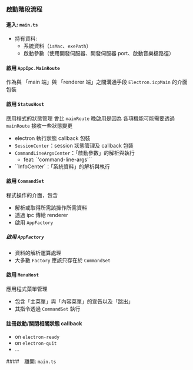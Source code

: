 ### 啟動階段流程

#### 進入: `main.ts`

* 持有資料:
  * 系統資料（`isMac`、`exePath`）
  * 啟動參數（使用開發伺服器、開發伺服器 port、啟動音樂檔路徑）

#### 啟用 `AppIpc.MainRoute`

作為與 「main 端」與 「renderer 端」之間溝通手段 `Electron.icpMain` 的介面包裝

#### 啟用 `StatusHost`

應用程式的狀態管理
會比 `mainRoute` 晚啟用是因為 各項機能可能需要透過 `mainRoute` 接收一些狀態變更

* electron 執行狀態 callback 包裝
* `SessionCenter`：session 狀態管理及 callback 包裝
* `CommandLineArgsCenter`：「啟動參數」的解析與執行
  * feat: `'command-line-args'``
* ``InfoCenter`：「系統資料」的解析與執行

####  啟用 `CommandSet` 

程式操作的介面，包含

* 解析或取得所需該操作所需資料
* 透過 ipc 傳給 renderer
* 啟用 `AppFactory` 

##### 啟用 `AppFactory`

* 資料的解析運算處理
* 大多數 `Factory` 應該只存在於 `CommandSet` 

#### 啟用 `MenuHost`

應用程式菜單管理

* 包含「主菜單」與「內容菜單」的宣告以及「跳出」
* 其指令透過  `CommandSet` 執行

#### 註冊啟動/關閉相關狀態 callback

* on `electron-ready`
* on `electron-quit`
* ...

####　離開: `main.ts`
